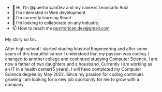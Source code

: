 - 👋 Hi, I’m @puertoricanDev and my name is Leancarlo Ruiz
- 👀 I’m interested in Web development
- 🌱 I’m currently learning React
- 💞️ I’m looking to collaborate on any industry.
- 📫 How to reach me puertorican.dev@gmail.com 


My story so far...

After high school I started studing Idustrial Engeneering and after some years of this beautiful career I understood that my passion was coding. I changed to another college
and continued studying Computer Science. I am now a father of two daughters and a housband. Currently I am working as an IT in a health center(5 years). I will have completed my Computer Science degree by May 2022. Since my passion for coding continues growing I am looking for a new job oportunity for me to grow with a company.

